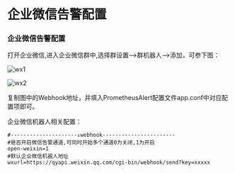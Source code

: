 # 企业微信告警配置



### 企业微信告警配置

打开企业微信,进入企业微信群中,选择群设置--&gt;群机器人--&gt;添加，可参下图：

![wx1](https://gitee.com/feiyu563/PrometheusAlert/raw/master/doc/wx1.png)

![wx2](https://gitee.com/feiyu563/PrometheusAlert/raw/master/doc/wx2.png)

复制图中的Webhook地址，并填入PrometheusAlert配置文件app.conf中对应配置项即可。

企业微信机器人相关配置：

```text
#---------------------↓webhook-----------------------
#是否开启微信告警通道,可同时开始多个通道0为关闭,1为开启
open-weixin=1
#默认企业微信机器人地址
wxurl=https://qyapi.weixin.qq.com/cgi-bin/webhook/send?key=xxxxx
```

